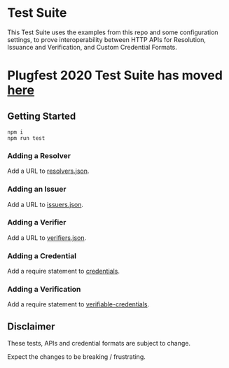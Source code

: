 # Test Suite

This Test Suite uses the examples from this repo and some configuration settings, to prove interoperability between HTTP APIs for Resolution, Issuance and Verification, and Custom Credential Formats.

# Plugfest 2020 Test Suite has moved [here](https://github.com/w3c-ccg/vc-examples/tree/master/plugfest-2020)

## Getting Started

```
npm i
npm run test
```

### Adding a Resolver

Add a URL to [resolvers.json](./__fixtures__/resolvers/resolvers.json).

### Adding an Issuer

Add a URL to [issuers.json](./__fixtures__/issuers/issuers.json).

### Adding a Verifier

Add a URL to [verifiers.json](./__fixtures__/verifiers/verifiers.json).

### Adding a Credential

Add a require statement to [credentials](./__fixtures__/credentials/index.js).

### Adding a Verification

Add a require statement to [verifiable-credentials](./__fixtures__/verifiable-credentials/index.js).

## Disclaimer

These tests, APIs and credential formats are subject to change.

Expect the changes to be breaking / frustrating.
